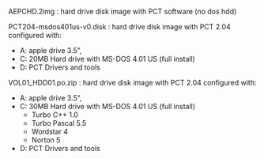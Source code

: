 AEPCHD.2img : hard drive disk image with PCT software (no dos hdd)  

PCT204-msdos401us-v0.disk : hard drive disk image with PCT 2.04 configured with:  
- A: apple drive 3.5",  
- C: 20MB Hard drive with MS-DOS 4.01 US (full install)  
- D: PCT Drivers and tools

VOL01_HDD01.po.zip : hard drive disk image with PCT 2.04 configured with:  
- A: apple drive 3.5",  
- C: 30MB Hard drive with MS-DOS 4.01 US (full install)
  - Turbo C++ 1.0
  - Turbo Pascal 5.5
  - Wordstar 4
  - Norton 5
- D: PCT Drivers and tools
